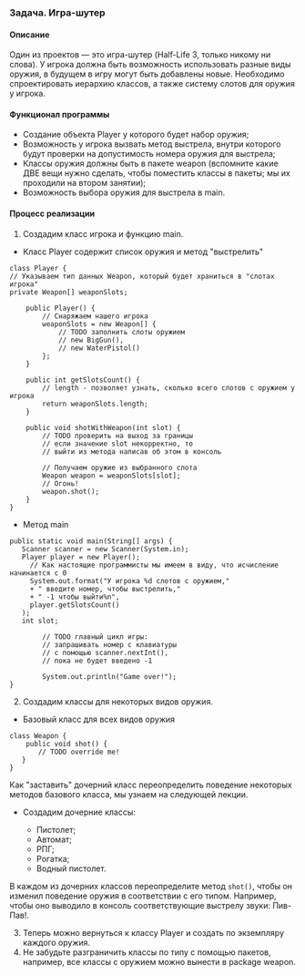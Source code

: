 ### Задача. Игра-шутер
#### Описание
Один из проектов — это игра-шутер (Half-Life 3, только никому ни слова). У игрока должна быть возможность использовать разные виды оружия, в будущем в игру могут быть добавлены новые. Необходимо спроектировать иерархию классов, а также систему слотов для оружия у игрока.

#### Функционал программы
* Создание объекта Player у которого будет набор оружия;
* Возможность у игрока вызвать метод выстрела, внутри которого будут проверки на допустимость номера оружия для выстрела;
* Классы оружия должны быть в пакете weapon (вспомните какие ДВЕ вещи нужно сделать, чтобы поместить классы в пакеты; мы их проходили на втором занятии);
* Возможность выбора оружия для выстрела в main.
#### Процесс реализации
1. Создадим класс игрока и функцию main.
* Класс Player содержит список оружия и метод "выстрелить"
````
class Player {
// Указываем тип данных Weapon, который будет храниться в "слотах игрока"
private Weapon[] weaponSlots;

    public Player() {
        // Снаряжаем нашего игрока
        weaponSlots = new Weapon[] {
            // TODO заполнить слоты оружием
            // new BigGun(),
            // new WaterPistol()
        };
    }
    
    public int getSlotsCount() {
        // length - позволяет узнать, сколько всего слотов с оружием у игрока
        return weaponSlots.length;
    }
    
    public void shotWithWeapon(int slot) {
        // TODO проверить на выход за границы
        // если значение slot некорректно, то
        // выйти из метода написав об этом в консоль
        
        // Получаем оружие из выбранного слота
        Weapon weapon = weaponSlots[slot];
        // Огонь!
        weapon.shot();
    }
}

````
* Метод main
````
public static void main(String[] args) {
   Scanner scanner = new Scanner(System.in);
   Player player = new Player();
     // Как настоящие программисты мы имеем в виду, что исчисление начинается с 0
     System.out.format("У игрока %d слотов с оружием,"
     + " введите номер, чтобы выстрелить,"
     + " -1 чтобы выйти%n",
     player.getSlotsCount()
   );
   int slot;

        // TODO главный цикл игры: 
        // запрашивать номер с клавиатуры 
        // с помощью scanner.nextInt(),
        // пока не будет введено -1
        
        System.out.println("Game over!");
}
````
2. Создадим классы для некоторых видов оружия.
* Базовый класс для всех видов оружия
````
class Weapon {
    public void shot() {
       // TODO override me!
   }
}
````
Как "заставить" дочерний класс переопределить поведение некоторых методов базового класса, мы узнаем на следующей лекции.

* Создадим дочерние классы:

  * Пистолет;
  * Автомат;
  * РПГ;
  * Рогатка;
  * Водный пистолет.
  
В каждом из дочерних классов переопределите метод ````shot()````, чтобы он изменил поведение оружия в соответствии с его типом. Например, чтобы оно выводило в консоль соответствующие выстрелу звуки: Пив-Пав!.

3. Теперь можно вернуться к классу Player и создать по экземпляру каждого оружия.
4. Не забудьте разграничить классы по типу с помощью пакетов, например, все классы с оружием можно вынести в package weapon.